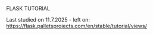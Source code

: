 FLASK TUTORIAL

Last studied on 11.7.2025 - left on: https://flask.palletsprojects.com/en/stable/tutorial/views/
